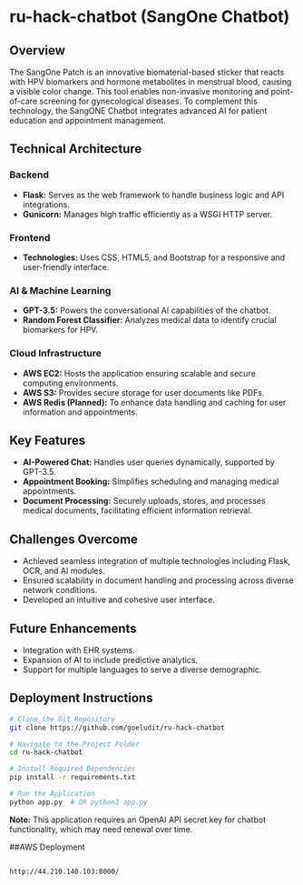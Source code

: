 # ru-hack-chatbot (SangOne Chatbot)

## Overview

The SangOne Patch is an innovative biomaterial-based sticker that reacts with HPV biomarkers and hormone metabolites in menstrual blood, causing a visible color change. This tool enables non-invasive monitoring and point-of-care screening for gynecological diseases. To complement this technology, the SangONE Chatbot integrates advanced AI for patient education and appointment management.

## Technical Architecture

### Backend
- **Flask:** Serves as the web framework to handle business logic and API integrations.
- **Gunicorn:** Manages high traffic efficiently as a WSGI HTTP server.

### Frontend
- **Technologies:** Uses CSS, HTML5, and Bootstrap for a responsive and user-friendly interface.

### AI & Machine Learning
- **GPT-3.5:** Powers the conversational AI capabilities of the chatbot.
- **Random Forest Classifier:** Analyzes medical data to identify crucial biomarkers for HPV.

### Cloud Infrastructure
- **AWS EC2:** Hosts the application ensuring scalable and secure computing environments.
- **AWS S3:** Provides secure storage for user documents like PDFs.
- **AWS Redis (Planned):** To enhance data handling and caching for user information and appointments.

## Key Features

- **AI-Powered Chat:** Handles user queries dynamically, supported by GPT-3.5.
- **Appointment Booking:** Simplifies scheduling and managing medical appointments.
- **Document Processing:** Securely uploads, stores, and processes medical documents, facilitating efficient information retrieval.

## Challenges Overcome

- Achieved seamless integration of multiple technologies including Flask, OCR, and AI modules.
- Ensured scalability in document handling and processing across diverse network conditions.
- Developed an intuitive and cohesive user interface.

## Future Enhancements

- Integration with EHR systems.
- Expansion of AI to include predictive analytics.
- Support for multiple languages to serve a diverse demographic.

## Deployment Instructions

```bash
# Clone the Git Repository
git clone https://github.com/goeludit/ru-hack-chatbot

# Navigate to the Project Folder
cd ru-hack-chatbot

# Install Required Dependencies
pip install -r requirements.txt

# Run the Application
python app.py  # OR python3 app.py
```

**Note:** This application requires an OpenAI API secret key for chatbot functionality, which may need renewal over time.


##AWS Deployment

```bash

http://44.210.140.103:8000/

```




